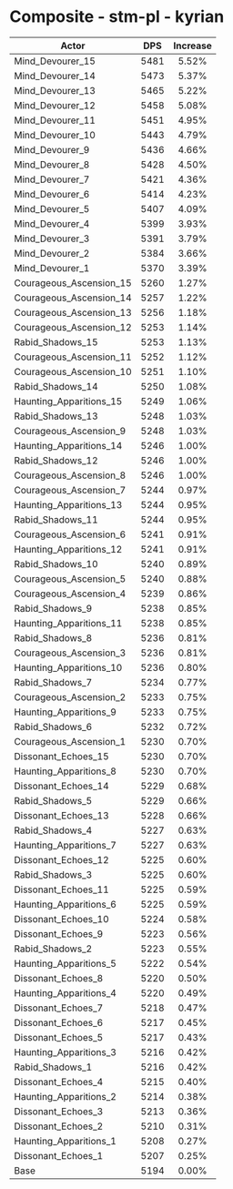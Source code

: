 # Composite - stm-pl - kyrian
| Actor | DPS | Increase |
|---|:---:|:---:|
|Mind_Devourer_15|5481|5.52%|
|Mind_Devourer_14|5473|5.37%|
|Mind_Devourer_13|5465|5.22%|
|Mind_Devourer_12|5458|5.08%|
|Mind_Devourer_11|5451|4.95%|
|Mind_Devourer_10|5443|4.79%|
|Mind_Devourer_9|5436|4.66%|
|Mind_Devourer_8|5428|4.50%|
|Mind_Devourer_7|5421|4.36%|
|Mind_Devourer_6|5414|4.23%|
|Mind_Devourer_5|5407|4.09%|
|Mind_Devourer_4|5399|3.93%|
|Mind_Devourer_3|5391|3.79%|
|Mind_Devourer_2|5384|3.66%|
|Mind_Devourer_1|5370|3.39%|
|Courageous_Ascension_15|5260|1.27%|
|Courageous_Ascension_14|5257|1.22%|
|Courageous_Ascension_13|5256|1.18%|
|Courageous_Ascension_12|5253|1.14%|
|Rabid_Shadows_15|5253|1.13%|
|Courageous_Ascension_11|5252|1.12%|
|Courageous_Ascension_10|5251|1.10%|
|Rabid_Shadows_14|5250|1.08%|
|Haunting_Apparitions_15|5249|1.06%|
|Rabid_Shadows_13|5248|1.03%|
|Courageous_Ascension_9|5248|1.03%|
|Haunting_Apparitions_14|5246|1.00%|
|Rabid_Shadows_12|5246|1.00%|
|Courageous_Ascension_8|5246|1.00%|
|Courageous_Ascension_7|5244|0.97%|
|Haunting_Apparitions_13|5244|0.95%|
|Rabid_Shadows_11|5244|0.95%|
|Courageous_Ascension_6|5241|0.91%|
|Haunting_Apparitions_12|5241|0.91%|
|Rabid_Shadows_10|5240|0.89%|
|Courageous_Ascension_5|5240|0.88%|
|Courageous_Ascension_4|5239|0.86%|
|Rabid_Shadows_9|5238|0.85%|
|Haunting_Apparitions_11|5238|0.85%|
|Rabid_Shadows_8|5236|0.81%|
|Courageous_Ascension_3|5236|0.81%|
|Haunting_Apparitions_10|5236|0.80%|
|Rabid_Shadows_7|5234|0.77%|
|Courageous_Ascension_2|5233|0.75%|
|Haunting_Apparitions_9|5233|0.75%|
|Rabid_Shadows_6|5232|0.72%|
|Courageous_Ascension_1|5230|0.70%|
|Dissonant_Echoes_15|5230|0.70%|
|Haunting_Apparitions_8|5230|0.70%|
|Dissonant_Echoes_14|5229|0.68%|
|Rabid_Shadows_5|5229|0.66%|
|Dissonant_Echoes_13|5228|0.66%|
|Rabid_Shadows_4|5227|0.63%|
|Haunting_Apparitions_7|5227|0.63%|
|Dissonant_Echoes_12|5225|0.60%|
|Rabid_Shadows_3|5225|0.60%|
|Dissonant_Echoes_11|5225|0.59%|
|Haunting_Apparitions_6|5225|0.59%|
|Dissonant_Echoes_10|5224|0.58%|
|Dissonant_Echoes_9|5223|0.56%|
|Rabid_Shadows_2|5223|0.55%|
|Haunting_Apparitions_5|5222|0.54%|
|Dissonant_Echoes_8|5220|0.50%|
|Haunting_Apparitions_4|5220|0.49%|
|Dissonant_Echoes_7|5218|0.47%|
|Dissonant_Echoes_6|5217|0.45%|
|Dissonant_Echoes_5|5217|0.43%|
|Haunting_Apparitions_3|5216|0.42%|
|Rabid_Shadows_1|5216|0.42%|
|Dissonant_Echoes_4|5215|0.40%|
|Haunting_Apparitions_2|5214|0.38%|
|Dissonant_Echoes_3|5213|0.36%|
|Dissonant_Echoes_2|5210|0.31%|
|Haunting_Apparitions_1|5208|0.27%|
|Dissonant_Echoes_1|5207|0.25%|
|Base|5194|0.00%|
